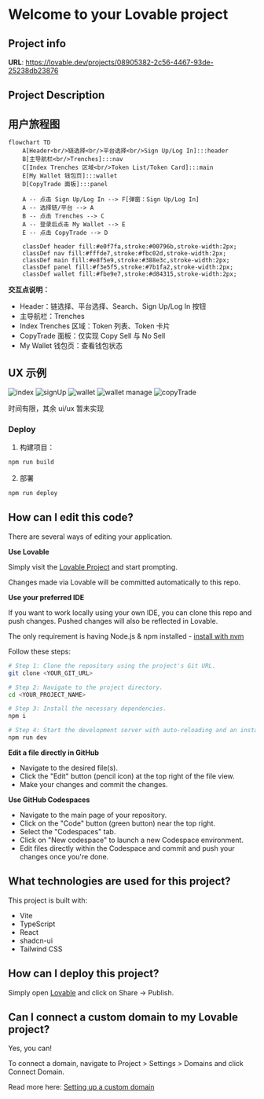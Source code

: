 # Welcome to your Lovable project

## Project info

**URL**: https://lovable.dev/projects/08905382-2c56-4467-93de-25238db23876

## Project Description

## 用户旅程图

```mermaid
flowchart TD
    A[Header<br/>链选择<br/>平台选择<br/>Sign Up/Log In]:::header
    B[主导航栏<br/>Trenches]:::nav
    C[Index Trenches 区域<br/>Token List/Token Card]:::main
    E[My Wallet 钱包页]:::wallet
    D[CopyTrade 面板]:::panel

    A -- 点击 Sign Up/Log In --> F[弹窗：Sign Up/Log In]
    A -- 选择链/平台 --> A
    B -- 点击 Trenches --> C
    A -- 登录后点击 My Wallet --> E
    E -- 点击 CopyTrade --> D

    classDef header fill:#e0f7fa,stroke:#00796b,stroke-width:2px;
    classDef nav fill:#fffde7,stroke:#fbc02d,stroke-width:2px;
    classDef main fill:#e8f5e9,stroke:#388e3c,stroke-width:2px;
    classDef panel fill:#f3e5f5,stroke:#7b1fa2,stroke-width:2px;
    classDef wallet fill:#fbe9e7,stroke:#d84315,stroke-width:2px;
```

**交互点说明：**
- Header：链选择、平台选择、Search、Sign Up/Log In 按钮
- 主导航栏：Trenches
- Index Trenches 区域：Token 列表、Token 卡片
- CopyTrade 面板：仅实现 Copy Sell 与 No Sell
- My Wallet 钱包页：查看钱包状态

## UX 示例
![index](public/ux.jpg)
![signUp](public/ux_1.jpg)
![wallet](public/ux_2.jpg)
![wallet manage](public/ux_3.jpg)
![copyTrade](public/ux_4.jpg)

时间有限，其余 ui/ux 暂未实现

### Deploy

1. 构建项目：

```bash
npm run build
```

2. 部署
```bash
npm run deploy
```

## How can I edit this code?

There are several ways of editing your application.

**Use Lovable**

Simply visit the [Lovable Project](https://lovable.dev/projects/08905382-2c56-4467-93de-25238db23876) and start prompting.

Changes made via Lovable will be committed automatically to this repo.

**Use your preferred IDE**

If you want to work locally using your own IDE, you can clone this repo and push changes. Pushed changes will also be reflected in Lovable.

The only requirement is having Node.js & npm installed - [install with nvm](https://github.com/nvm-sh/nvm#installing-and-updating)

Follow these steps:

```sh
# Step 1: Clone the repository using the project's Git URL.
git clone <YOUR_GIT_URL>

# Step 2: Navigate to the project directory.
cd <YOUR_PROJECT_NAME>

# Step 3: Install the necessary dependencies.
npm i

# Step 4: Start the development server with auto-reloading and an instant preview.
npm run dev
```

**Edit a file directly in GitHub**

- Navigate to the desired file(s).
- Click the "Edit" button (pencil icon) at the top right of the file view.
- Make your changes and commit the changes.

**Use GitHub Codespaces**

- Navigate to the main page of your repository.
- Click on the "Code" button (green button) near the top right.
- Select the "Codespaces" tab.
- Click on "New codespace" to launch a new Codespace environment.
- Edit files directly within the Codespace and commit and push your changes once you're done.

## What technologies are used for this project?

This project is built with:

- Vite
- TypeScript
- React
- shadcn-ui
- Tailwind CSS

## How can I deploy this project?

Simply open [Lovable](https://lovable.dev/projects/08905382-2c56-4467-93de-25238db23876) and click on Share -> Publish.

## Can I connect a custom domain to my Lovable project?

Yes, you can!

To connect a domain, navigate to Project > Settings > Domains and click Connect Domain.

Read more here: [Setting up a custom domain](https://docs.lovable.dev/tips-tricks/custom-domain#step-by-step-guide)
